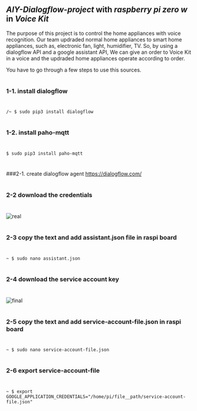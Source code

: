 
## ***AIY-Dialogflow-project*** with ***raspberry pi zero w*** in ***Voice Kit***

The purpose of this project is to control the home appliances with voice recognition. Our team updraded normal home appliances to smart home appliances, such as, electronic fan, light, humidifier, TV. So, by using a dialogflow API and a google assistant API, We can give an order to Voice Kit in a voice and the updraded home appliances operate according to order. 

You have to go through a few steps to use this sources.
#
### 1-1. install dialogflow 
#
```
/~ $ sudo pip3 install dialogflow
```
#
### 1-2. install paho-mqtt 
#
```
$ sudo pip3 install paho-mqtt
```
#
###2-1. create dialogflow agent  https://dialogflow.com/
#
#
### 2-2  download the credentials 
#
![real](https://user-images.githubusercontent.com/39085495/43694573-efe2dc68-996e-11e8-8155-e3d4fadf0ca4.PNG)
#
### 2-3  copy the text and add assistant.json file in raspi board 
#
```
~ $ sudo nano assistant.json 
```
#
### 2-4  download the service account key
#
![final](https://user-images.githubusercontent.com/39085495/43696905-4f5d8a74-997b-11e8-8820-122294be4e08.PNG)
#
### 2-5  copy the text and add service-account-file.json in raspi board
#
```
~ $ sudo nano service-account-file.json
```
#
### 2-6 export service-account-file 
#
```
~ $ export GOOGLE_APPLICATION_CREDENTIALS="/home/pi/file__path/service-account-file.json"
```


